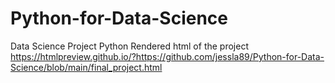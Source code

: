 # Python-for-Data-Science
Data Science Project Python
Rendered html of the project
https://htmlpreview.github.io/?https://github.com/jessla89/Python-for-Data-Science/blob/main/final_project.html
